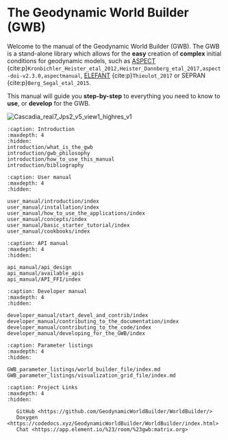 # The Geodynamic World Builder (GWB)

Welcome to the manual of the Geodynamic World Builder (GWB). The GWB is a stand-alone library which allows for the **easy** creation of **complex** initial conditions for geodynamic models, such as [ASPECT](https://aspect.geodynamics.org) {cite:p}`Kronbichler_Heister_etal_2012,Heister_Dannberg_etal_2017,aspect-doi-v2.3.0,aspectmanual`, [ELEFANT](https://cedricthieulot.net/elefant.html) {cite:p}`Thieulot_2017` or SEPRAN {cite:p}`Berg_Segal_etal_2015`.

This manual will guide you **step-by-step** to everything you need to know to **use**, or **develop** for the GWB.

![Cascadia_real7_Jps2_v5_view1_highres_v1](https://user-images.githubusercontent.com/7631629/123048354-992dc680-d3fe-11eb-8e91-6fac6125f7de.png)


```{toctree}
:caption: Introduction
:maxdepth: 4
:hidden:
introduction/what_is_the_gwb
introduction/gwb_philosophy
introduction/how_to_use_this_manual
introduction/bibliography
```


```{toctree}
:caption: User manual
:maxdepth: 4
:hidden:

user_manual/introduction/index
user_manual/installation/index
user_manual/how_to_use_the_applications/index
user_manual/concepts/index
user_manual/basic_starter_tutorial/index
user_manual/cookbooks/index
```


```{toctree}
:caption: API manual
:maxdepth: 4
:hidden:

api_manual/api_design
api_manual/available_apis
api_manual/API_FFI/index
```


```{toctree}
:caption: Developer manual
:maxdepth: 4
:hidden:

developer_manual/start_devel_and_contrib/index
developer_manual/contributing_to_the_documentation/index
developer_manual/contributing_to_the_code/index
developer_manual/developing_for_the_GWB/index

```

```{toctree}
:caption: Parameter listings
:maxdepth: 4
:hidden:

GWB_parameter_listings/world_builder_file/index.md
GWB_parameter_listings/visualization_grid_file/index.md
```

```{toctree}
:caption: Project Links
:maxdepth: 4
:hidden:

   GitHub <https://github.com/GeodynamicWorldBuilder/WorldBuilder/>
   Doxygen <https://codedocs.xyz/GeodynamicWorldBuilder/WorldBuilder/index.html>
   Chat <https://app.element.io/%23/room/%23gwb:matrix.org>
```

